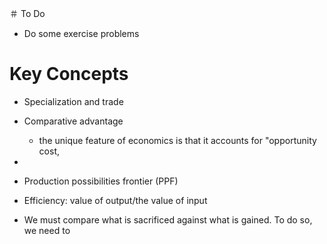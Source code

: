 ＃ To Do
+ Do some exercise problems

# Key Concepts
+ Specialization and trade

+ Comparative advantage
  + the unique feature of economics is that it accounts for "opportunity cost,
+ 
+ Production possibilities frontier (PPF)
+ Efficiency: value of output/the value of input

+ We must compare what is sacrificed against what is gained. To do so, we need to 